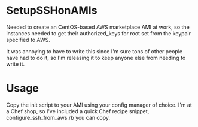 SetupSSHonAMIs
==============

Needed to create an CentOS-based AWS marketplace AMI at work, so the instances needed to get their authorized_keys for root set from the keypair specified to AWS.

It was annoying to have to write this since I'm sure tons of other people have had to do it, so I'm releasing it to keep anyone else from needing to write it.

Usage
=====
Copy the init script to your AMI using your config manager of choice. I'm at a Chef shop, so I've included a quick Chef recipe snippet, configure_ssh_from_aws.rb you can copy.